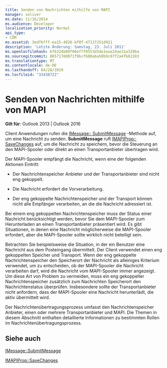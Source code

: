 ```yaml
---
title: Senden von Nachrichten mithilfe von MAPI
manager: soliver
ms.date: 11/16/2014
ms.audience: Developer
localization_priority: Normal
api_type:
- COM
ms.assetid: 3edfbfff-ea15-4926-bf0f-47137251d921
description: 'Letzte Änderung: Samstag, 23. Juli 2011'
ms.openlocfilehash: bf6324b89f06ef7f0553d3de1eaa24ae31a329ba
ms.sourcegitcommit: 8657170d071f9bcf680aba50b9c07f2a4fb82283
ms.translationtype: MT
ms.contentlocale: de-DE
ms.lasthandoff: 04/28/2019
ms.locfileid: "33438722"
---
```

# <a name="sending-messages-by-using-mapi"></a>Senden von Nachrichten mithilfe von MAPI

  
  
**Gilt für**: Outlook 2013 | Outlook 2016 
  
Client Anwendungen rufen die [IMessage:: SubmitMessage](imessage-submitmessage.md) -Methode auf, um eine Nachricht zu senden. **SubmitMessage** ruft [IMAPIProp:: SaveChanges](imapiprop-savechanges.md) auf, um die Nachricht zu speichern, bevor die Steuerung an den MAPI-Spooler oder direkt an einen Transportanbieter übertragen wird. 
  
Der MAPI-Spooler empfängt die Nachricht, wenn eine der folgenden Aktionen Eintritt:
  
- Der Nachrichtenspeicher Anbieter und der Transportanbieter sind nicht eng gekoppelt.
    
- Die Nachricht erfordert die Vorverarbeitung.
    
- Der eng gekoppelte Nachrichtenspeicher und der Transport können nicht alle Empfänger verarbeiten, an die die Nachricht adressiert ist.
    
Bei einem eng gekoppelten Nachrichtenspeicher muss der Status einer Nachricht berücksichtigt werden, bevor Sie dem MAPI-Spooler zum Herunterladen an einen Transportanbieter präsentiert wird. Es gibt Situationen, in denen eine Nachricht möglicherweise die MAPI-Spooler erfordert, aber die MAPI-Spooler sollte wirklich nicht beteiligt sein.
  
Betrachten Sie beispielsweise die Situation, in der ein Benutzer eine Nachricht aus dem Posteingang übermittelt. Der Client verwendet einen eng gekoppelten Speicher und Transport. Wenn der eng gekoppelte Nachrichtenspeicher den Speicherort der Nachricht als alleiniges Kriterium verwendet, um zu entscheiden, ob der MAPI-Spooler die Nachricht verarbeiten darf, wird die Nachricht vom MAPI-Spooler immer angezeigt. Um diese Art von Problem zu vermeiden, muss ein eng gekoppelter Nachrichtenspeicher zusätzlich zum Nachrichten Speicherort den Nachrichtenstatus überprüfen. Insbesondere sollte der Transportanbieter nicht anfordern, dass der MAPI-Spooler eine Nachricht herunterlädt, die aktiv übermittelt wird.
  
Der Nachrichtenübertragungsprozess umfasst den Nachrichtenspeicher Anbieter, einen oder mehrere Transportanbieter und MAPI. Die Themen in diesem Abschnitt enthalten detaillierte Informationen zu bestimmten Rollen im Nachrichtenübertragungsprozess.
  
## <a name="see-also"></a>Siehe auch



[IMessage::SubmitMessage](imessage-submitmessage.md)
  
[IMAPIProp::SaveChanges](imapiprop-savechanges.md)

